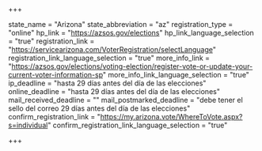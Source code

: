 +++

state_name = "Arizona"
state_abbreviation = "az"
registration_type = "online"
hp_link = "https://azsos.gov/elections"
hp_link_language_selection = "true"
registration_link = "https://servicearizona.com/VoterRegistration/selectLanguage"
registration_link_language_selection = "true"
more_info_link = "https://azsos.gov/elections/voting-election/register-vote-or-update-your-current-voter-information-sp"
more_info_link_language_selection = "true"
ip_deadline = "hasta 29 días antes del día de las elecciones"
online_deadline = "hasta 29 días antes del día de las elecciones"
mail_received_deadline = ""
mail_postmarked_deadline = "debe tener el sello del correo 29 días antes del día de las elecciones"
confirm_registration_link = "https://my.arizona.vote/WhereToVote.aspx?s=individual"
confirm_registration_link_language_selection = "true"

+++